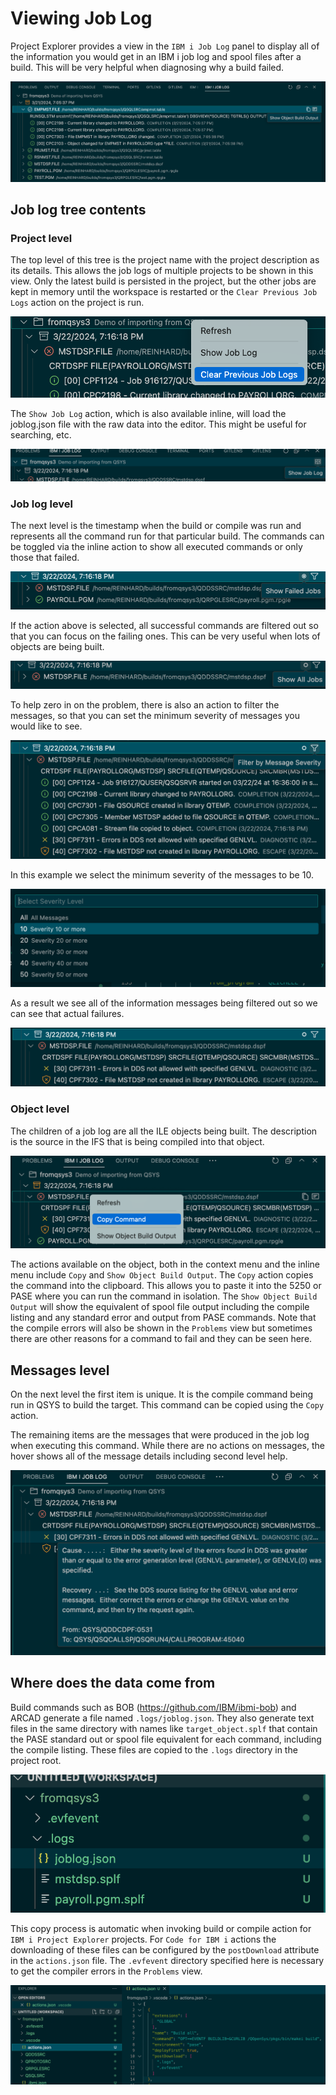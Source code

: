 # Viewing Job Log

Project Explorer provides a view in the `IBM i Job Log` panel to display all of the information you would get in an IBM i job log and spool files after a build.  This will be very helpful when diagnosing why a build failed.

![Job Log panel](../../assets/joblog.png ':size=700')

## Job log tree contents

### Project level
The top level of this tree is the project name with the project description as its details.  This allows the job logs of multiple projects to be shown in this view.  Only the latest build is persisted in the project, but the other jobs are kept in memory until the workspace is restarted or the `Clear Previous Job Logs` action on the project is run.

![Clear Previous Job Logs](../../assets/jl_action_clear.png ':size=450')

The `Show Job Log` action, which is also available inline, will load the joblog.json file with the raw data into the editor.  This might be useful for searching, etc.

![Show Job Log](../../assets/jl_action_show_joblog_inline.png ':size=650')

### Job log level
The next level is the timestamp when the build or compile was run and represents all the command run for that particular build.
The commands can be toggled via the inline action to show all executed commands or only those that failed.

![Show Failed Jobs](../../assets/jl_action_show_failed.png ':size=650')

If the action above is selected, all successful commands are filtered out so that you can focus on the failing ones.  This can be very useful when lots of objects are being built.

![Show All Jobs](../../assets/jl_action_show_all.png ':size=650')

To help zero in on the problem, there is also an action to filter the messages, so that you can set the minimum severity of messages you would like to see.

![Filter Message Severity](../../assets/jl_action_filter_inline.png ':size=550')

In this example we select the minimum severity of the messages to be 10.

![Severity 10](../../assets/jl_select_severity.png ':size=550')

As a result we see all of the information messages being filtered out so we can see that actual failures.

![High Severity Messages](../../assets/jl_high_sev_messages.png ':size=550')

### Object level
The children of a job log are all the ILE objects being built.  The description is the source in the IFS that is being compiled into that object.

![Copy Command](../../assets/jl_actions_object.png ':size=550')

The actions available on the object, both in the context menu and the inline menu include `Copy` and `Show Object Build Output`.  The `Copy` action copies the command into the clipboard.  This allows you to paste it into the 5250 or PASE where you can run the command in isolation.
The `Show Object Build Output` will show the equivalent of spool file output including the compile listing and any standard error and output from PASE commands.  Note that the compile errors will also be shown in the `Problems` view but sometimes there are other reasons for a command to fail and they can be seen here.

## Messages level

On the next level the first item is unique. It is the compile command being run in QSYS to build the target.   This command can be copied using the `Copy` action.

The remaining items are the messages that were produced in the job log when executing this command.  While there are no actions on messages, the hover shows all of the message details including second level help.

![Second Level Message](../../assets/jl_second_level_message.png ':size=550')

## Where does the data come from
Build commands such as BOB (https://github.com/IBM/ibmi-bob) and ARCAD generate a file named `.logs/joblog.json`. They also generate text files in the same directory with names like `target_object.splf` that contain the PASE standard out or spool file equivalent for each command, including the compile listing.  These files are copied to the `.logs` directory in the project root.

![Job Log File](../../assets/joblog_files.png ':size=350')

This copy process is automatic when invoking build or compile action for `IBM i Project Explorer` projects. For `Code for IBM i` actions the downloading of these files can be configured by the `postDownload` attribute in the `actions.json`  file.  The `.evfevent` directory specified here is necessary to get the compiler errors in the `Problems` view.

![Configure download of .logs directory](../../assets/jl_actions_postdownload.png ':size=700')

